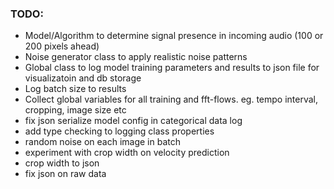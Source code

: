 ### TODO:

- Model/Algorithm to determine signal presence in incoming audio (100 or 200 pixels ahead)
- Noise generator class to apply realistic noise patterns
- Global class to log model training parameters and results to json file for visualizatoin and db storage 
- Log batch size to results
- Collect global variables for all training and fft-flows. eg. tempo interval, cropping, image size etc
- fix json serialize model config in categorical data log
- add type checking to logging class properties
- random noise on each image in batch
- experiment with crop width on velocity prediction 
- crop width to json
- fix json on raw data